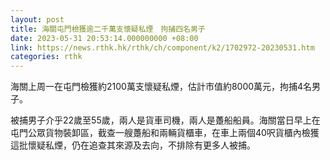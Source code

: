 ```yaml
---
layout: post
title: 海關屯門檢獲逾二千萬支懷疑私煙　拘捕四名男子
date: 2023-05-31 20:53:14.000000000 +08:00
link: https://news.rthk.hk/rthk/ch/component/k2/1702972-20230531.htm
categories: rthk
---
```


海關上周一在屯門檢獲約2100萬支懷疑私煙，估計市值約8000萬元，拘捕4名男子。

被捕男子介乎22歲至55歲，兩人是貨車司機，兩人是躉船船員。海關當日早上在屯門公眾貨物裝卸區，截查一艘躉船和兩輛貨櫃車，在車上兩個40呎貨櫃內檢獲這批懷疑私煙，仍在追查其來源及去向，不排除有更多人被捕。
